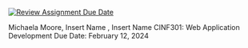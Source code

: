 [![Review Assignment Due Date](https://classroom.github.com/assets/deadline-readme-button-24ddc0f5d75046c5622901739e7c5dd533143b0c8e959d652212380cedb1ea36.svg)](https://classroom.github.com/a/u2sH0Qx8)

Michaela Moore,   Insert Name  , Insert Name
CINF301: Web Application Development
Due Date: February 12, 2024